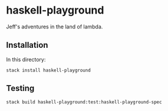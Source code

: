 # haskell-playground

Jeff's adventures in the land of lambda.

## Installation

In this directory:
```
stack install haskell-playground
```

## Testing

```
stack build haskell-playground:test:haskell-playground-spec
```